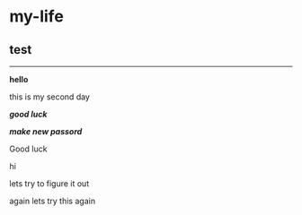 # my-life

## test
***
**hello**

this is my second day

***good luck***

***make new passord***

Good luck

hi

lets try to figure it out

again lets try this again
